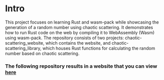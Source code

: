# Intro

This project focuses on learning Rust and wasm-pack while showcasing the generation of a random number using chaotic scattering. It demonstrates how to run Rust code on the web by compiling it to WebAssembly (Wasm) using wasm-pack.
The repository consists of two projects: chaotic-scattering_website, which contains the website, and chaotic-scattering_library, which houses Rust functions for calculating the random number based on chaotic scattering.

### The following repository results in a website that you can view [here](https://front-end-chaos.vercel.app/)
